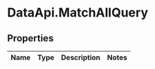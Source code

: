 # DataApi.MatchAllQuery

## Properties
Name | Type | Description | Notes
------------ | ------------- | ------------- | -------------
